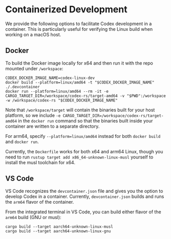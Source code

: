 # Containerized Development

We provide the following options to facilitate Codex development in a container. This is particularly useful for verifying the Linux build when working on a macOS host.

## Docker

To build the Docker image locally for x64 and then run it with the repo mounted under `/workspace`:

```shell
CODEX_DOCKER_IMAGE_NAME=codex-linux-dev
docker build --platform=linux/amd64 -t "$CODEX_DOCKER_IMAGE_NAME" ./.devcontainer
docker run --platform=linux/amd64 --rm -it -e CARGO_TARGET_DIR=/workspace/codex-rs/target-amd64 -v "$PWD":/workspace -w /workspace/codex-rs "$CODEX_DOCKER_IMAGE_NAME"
```

Note that `/workspace/target` will contain the binaries built for your host platform, so we include `-e CARGO_TARGET_DIR=/workspace/codex-rs/target-amd64` in the `docker run` command so that the binaries built inside your container are written to a separate directory.

For arm64, specify `--platform=linux/amd64` instead for both `docker build` and `docker run`.

Currently, the `Dockerfile` works for both x64 and arm64 Linux, though you need to run `rustup target add x86_64-unknown-linux-musl` yourself to install the musl toolchain for x64.

## VS Code

VS Code recognizes the `devcontainer.json` file and gives you the option to develop Codex in a container. Currently, `devcontainer.json` builds and runs the `arm64` flavor of the container.

From the integrated terminal in VS Code, you can build either flavor of the `arm64` build (GNU or musl):

```shell
cargo build --target aarch64-unknown-linux-musl
cargo build --target aarch64-unknown-linux-gnu
```
